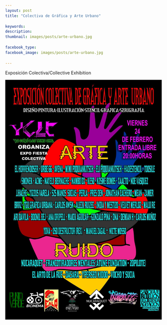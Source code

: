 ```yaml
---
layout: post
title: "Colectiva de Gráfica y Arte Urbano"

keywords: 
description: 
thumbnail: images/posts/arte-urbano.jpg

facebook_type: 
facebook_image: images/posts/arte-urbano.jpg

---
```


Exposición Colectiva/Collective Exhibition

![arte urbano](https://github.com/boonil/boonil.art/blob/gh-pages/images/posts/arte-urbano.jpg?raw=true)
